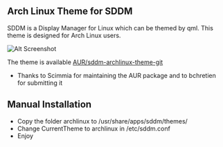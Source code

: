 Arch Linux Theme for SDDM
---
SDDM is a Display Manager for Linux which can be themed by qml. This theme is designed for Arch Linux users.

![Alt Screenshot](https://raw.githubusercontent.com/absturztaube/sddm-archlinux-theme/master/archlinux/screenshot.png "SDDM Arch Linux Theme")

The theme is available [AUR/sddm-archlinux-theme-git](https://aur.archlinux.org/packages/sddm-archlinux-theme-git)
* Thanks to Scimmia for maintaining the AUR package and to bchretien for submitting it

Manual Installation
---
* Copy the folder archlinux to /usr/share/apps/sddm/themes/
* Change CurrentTheme to archlinux in /etc/sddm.conf
* Enjoy
